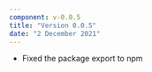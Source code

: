 ```yaml
---
component: v-0.0.5
title: "Version 0.0.5"
date: "2 December 2021"
---
```


- Fixed the package export to npm
